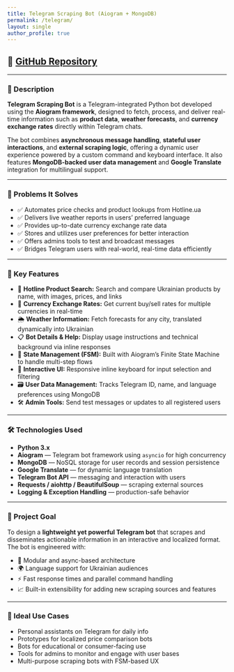 ```yaml
---
title: Telegram Scraping Bot (Aiogram + MongoDB)
permalink: /telegram/
layout: single
author_profile: true
---
```


## 📂 [GitHub Repository](https://github.com/Mykyta-Harashchenko/Telegram_Scrapping_Bot)  

---

### 📌 Description

**Telegram Scraping Bot** is a Telegram-integrated Python bot developed using the **Aiogram framework**, designed to fetch, process, and deliver real-time information such as **product data**, **weather forecasts**, and **currency exchange rates** directly within Telegram chats.

The bot combines **asynchronous message handling**, **stateful user interactions**, and **external scraping logic**, offering a dynamic user experience powered by a custom command and keyboard interface. It also features **MongoDB-backed user data management** and **Google Translate** integration for multilingual support.

---

### 🧩 Problems It Solves

- ✅ Automates price checks and product lookups from Hotline.ua  
- ✅ Delivers live weather reports in users’ preferred language  
- ✅ Provides up-to-date currency exchange rate data  
- ✅ Stores and utilizes user preferences for better interaction  
- ✅ Offers admins tools to test and broadcast messages  
- ✅ Bridges Telegram users with real-world, real-time data efficiently  

---

### 🔑 Key Features

- 🔎 **Hotline Product Search:** Search and compare Ukrainian products by name, with images, prices, and links  
- 💱 **Currency Exchange Rates:** Get current buy/sell rates for multiple currencies in real-time  
- 🌦️ **Weather Information:** Fetch forecasts for any city, translated dynamically into Ukrainian  
- 📋 **Bot Details & Help:** Display usage instructions and technical background via inline responses  
- 🧠 **State Management (FSM):** Built with Aiogram’s Finite State Machine to handle multi-step flows  
- 💬 **Interactive UI:** Responsive inline keyboard for input selection and filtering  
- 🗃️ **User Data Management:** Tracks Telegram ID, name, and language preferences using MongoDB  
- 🛠️ **Admin Tools:** Send test messages or updates to all registered users  

---

### 🛠️ Technologies Used

- **Python 3.x**
- **Aiogram** — Telegram bot framework using `asyncio` for high concurrency  
- **MongoDB** — NoSQL storage for user records and session persistence  
- **Google Translate** — for dynamic language translation  
- **Telegram Bot API** — messaging and interaction with users  
- **Requests / aiohttp / BeautifulSoup** — scraping external sources  
- **Logging & Exception Handling** — production-safe behavior  

---

### 🎯 Project Goal

To design a **lightweight yet powerful Telegram bot** that scrapes and disseminates actionable information in an interactive and localized format. The bot is engineered with:

- 🧩 Modular and async-based architecture  
- 🌍 Language support for Ukrainian audiences  
- ⚡ Fast response times and parallel command handling  
- 📈 Built-in extensibility for adding new scraping sources and features

---

### 🚀 Ideal Use Cases

- Personal assistants on Telegram for daily info  
- Prototypes for localized price comparison bots  
- Bots for educational or consumer-facing use  
- Tools for admins to monitor and engage with user bases  
- Multi-purpose scraping bots with FSM-based UX  

